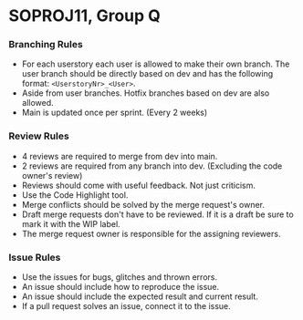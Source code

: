 # SOPROJ11, Group Q

### Branching Rules
- For each userstory each user is allowed to make their own branch. The user branch should be directly based on dev and has the following format: `<UserstoryNr>_<User>`.
- Aside from user branches. Hotfix branches based on dev are also allowed.
- Main is updated once per sprint. (Every 2 weeks)

### Review Rules
- 4 reviews are required to merge from dev into main.
- 2 reviews are required from any branch into dev. (Excluding the code owner's review)
- Reviews should come with useful feedback. Not just criticism.
- Use the Code Highlight tool.
- Merge conflicts should be solved by the merge request's owner.
- Draft merge requests don't have to be reviewed. If it is a draft be sure to mark it with the WIP label.
- The merge request owner is responsible for the assigning reviewers.

### Issue Rules
- Use the issues for bugs, glitches and thrown errors.
- An issue should include how to reproduce the issue.
- An issue should include the expected result and current result.
- If a pull request solves an issue, connect it to the issue.
